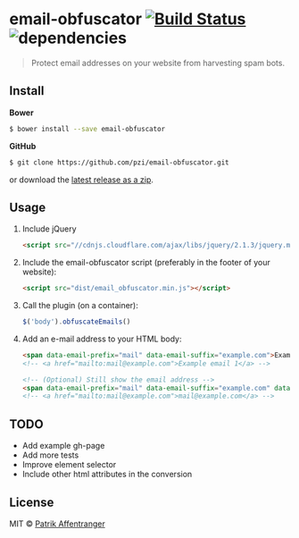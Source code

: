 # email-obfuscator [![Build Status](https://travis-ci.org/pzi/email-obfuscator.svg?branch=master)](https://travis-ci.org/pzi/email-obfuscator) ![dependencies](https://david-dm.org/pzi/email-obfuscator/dev-status.svg)

> Protect email addresses on your website from harvesting spam bots.


## Install

**Bower**
```sh
$ bower install --save email-obfuscator
```

**GitHub**
```sh
$ git clone https://github.com/pzi/email-obfuscator.git
```

or download the [latest release as a zip](https://github.com/pzi/email-obfuscator/releases).


## Usage
1. Include jQuery
    ```html
    <script src="//cdnjs.cloudflare.com/ajax/libs/jquery/2.1.3/jquery.min.js"></script>
    ```

2. Include the email-obfuscator script (preferably in the footer of your website):
    ```html
    <script src="dist/email_obfuscator.min.js"></script>
    ```

3. Call the plugin (on a container):
    ```js
    $('body').obfuscateEmails()
    ```

4. Add an e-mail address to your HTML body:
    ```html
    <span data-email-prefix="mail" data-email-suffix="example.com">Example email 1</span>
    <!-- <a href="mailto:mail@example.com">Example email 1</a> -->

    <!-- (Optional) Still show the email address -->
    <span data-email-prefix="mail" data-email-suffix="example.com" data-email-expose>Example email 2</span>
    <!-- <a href="mailto:mail@example.com">mail@example.com</a> -->
    ```


## TODO
* Add example gh-page
* Add more tests
* Improve element selector
* Include other html attributes in the conversion

## License
MIT © [Patrik Affentranger](http://patrikaffentranger.me)
